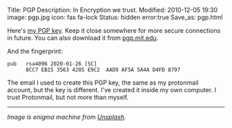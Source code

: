 Title: PGP
Description: In Encryption we trust.
Modified: 2010-12-05 19:30
image: pgp.jpg
icon: fas fa-lock
Status: hidden
error:true
Save_as: pgp.html

Here's [my PGP key](/theme/files/pcode.asc). Keep it close somewhere for more secure connections in future. You can also download it from [pgp.mit.edu](http://pgp.mit.edu/pks/lookup?op=get&search=0xAF5A5A4AD4FD8797).

And the fingerprint:

```text
pub   rsa4096 2020-01-26 [SC]
      8CC7 EB15 3563 4205 E9C2  AAD9 AF5A 5A4A D4FD 8797
```

The email I used to create this PGP key, the same as my protonmail account, but the key is different. I've created it inside my own computer.
I trust Protonmail, but not more than myself.

---
*Image is enigma machine from [Unsplash](https://unsplash.com/photos/4hfpVsi-gSg).*
